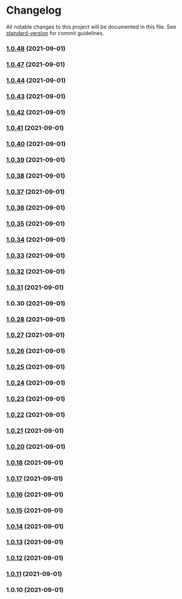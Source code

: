 # Changelog

All notable changes to this project will be documented in this file. See [standard-version](https://github.com/conventional-changelog/standard-version) for commit guidelines.

### [1.0.48](https://github.com/mottzz87/tp-cli/compare/v1.0.47...v1.0.48) (2021-09-01)

### [1.0.47](https://github.com/mottzz87/tp-cli/compare/v1.0.46...v1.0.47) (2021-09-01)

### [1.0.44](https://github.com/mottzz87/tp-cli/compare/v1.0.43...v1.0.44) (2021-09-01)

### [1.0.43](https://github.com/mottzz87/tp-cli/compare/v1.0.42...v1.0.43) (2021-09-01)

### [1.0.42](https://github.com/mottzz87/tp-cli/compare/v1.0.41...v1.0.42) (2021-09-01)

### [1.0.41](https://github.com/mottzz87/tp-cli/compare/v1.0.40...v1.0.41) (2021-09-01)

### [1.0.40](https://github.com/mottzz87/tp-cli/compare/v1.0.39...v1.0.40) (2021-09-01)

### [1.0.39](https://github.com/mottzz87/tp-cli/compare/v1.0.38...v1.0.39) (2021-09-01)

### [1.0.38](https://github.com/mottzz87/tp-cli/compare/v1.0.37...v1.0.38) (2021-09-01)

### [1.0.37](https://github.com/mottzz87/tp-cli/compare/v1.0.36...v1.0.37) (2021-09-01)

### [1.0.36](https://github.com/mottzz87/tp-cli/compare/v1.0.35...v1.0.36) (2021-09-01)

### [1.0.35](https://github.com/mottzz87/tp-cli/compare/v1.0.34...v1.0.35) (2021-09-01)

### [1.0.34](https://github.com/mottzz87/tp-cli/compare/v1.0.33...v1.0.34) (2021-09-01)

### [1.0.33](https://github.com/mottzz87/tp-cli/compare/v1.0.32...v1.0.33) (2021-09-01)

### [1.0.32](https://github.com/mottzz87/tp-cli/compare/v1.0.31...v1.0.32) (2021-09-01)

### [1.0.31](https://github.com/mottzz87/tp-cli/compare/v1.0.30...v1.0.31) (2021-09-01)

### 1.0.30 (2021-09-01)

### [1.0.28](https://github.com/mottzz87/tp-cli/compare/v1.0.27...v1.0.28) (2021-09-01)

### [1.0.27](https://github.com/mottzz87/tp-cli/compare/v1.0.26...v1.0.27) (2021-09-01)

### [1.0.26](https://github.com/mottzz87/tp-cli/compare/v1.0.25...v1.0.26) (2021-09-01)

### [1.0.25](https://github.com/mottzz87/tp-cli/compare/v1.0.24...v1.0.25) (2021-09-01)

### [1.0.24](https://github.com/mottzz87/tp-cli/compare/v1.0.23...v1.0.24) (2021-09-01)

### [1.0.23](https://github.com/mottzz87/tp-cli/compare/v1.0.22...v1.0.23) (2021-09-01)

### [1.0.22](https://github.com/mottzz87/tp-cli/compare/v1.0.21...v1.0.22) (2021-09-01)

### [1.0.21](https://github.com/mottzz87/tp-cli/compare/v1.0.20...v1.0.21) (2021-09-01)

### [1.0.20](https://github.com/mottzz87/tp-cli/compare/v1.0.18...v1.0.20) (2021-09-01)

### [1.0.18](https://github.com/mottzz87/tp-cli/compare/v1.0.17...v1.0.18) (2021-09-01)

### [1.0.17](https://github.com/mottzz87/tp-cli/compare/v1.0.16...v1.0.17) (2021-09-01)

### [1.0.16](https://github.com/mottzz87/tp-cli/compare/v1.0.15...v1.0.16) (2021-09-01)

### [1.0.15](https://github.com/mottzz87/tp-cli/compare/v1.0.14...v1.0.15) (2021-09-01)

### [1.0.14](https://github.com/mottzz87/tp-cli/compare/v1.0.13...v1.0.14) (2021-09-01)

### [1.0.13](https://github.com/mottzz87/tp-cli/compare/v1.0.12...v1.0.13) (2021-09-01)

### [1.0.12](https://github.com/mottzz87/tp-cli/compare/v1.0.11...v1.0.12) (2021-09-01)

### [1.0.11](https://github.com/mottzz87/tp-cli/compare/v1.0.10...v1.0.11) (2021-09-01)

### 1.0.10 (2021-09-01)
